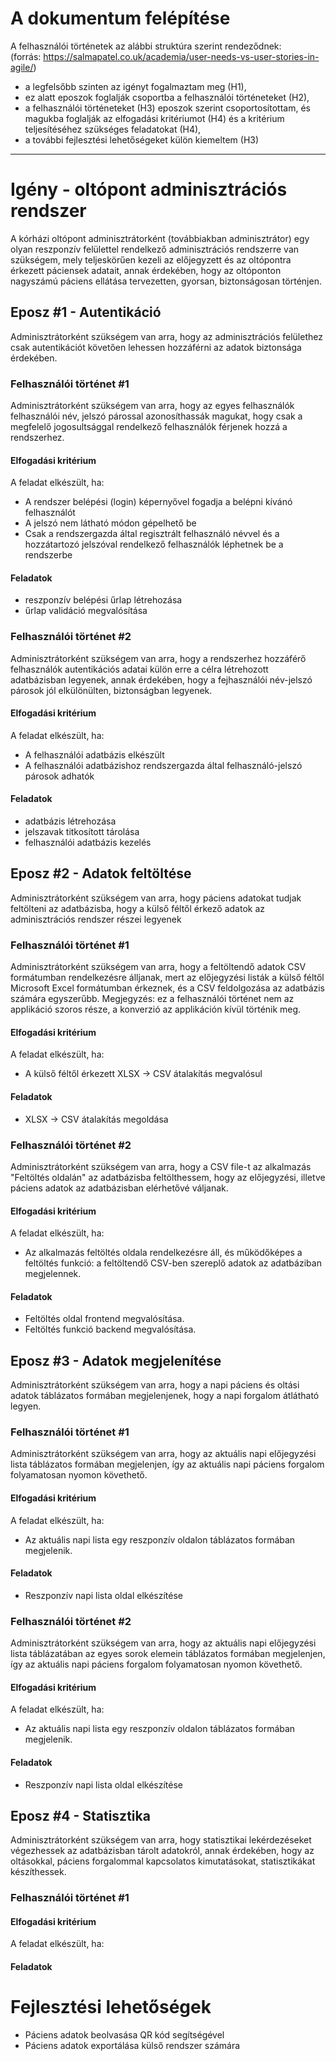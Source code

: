 # A dokumentum felépítése
A felhasználói történetek az alábbi struktúra szerint rendeződnek:  
(forrás: https://salmapatel.co.uk/academia/user-needs-vs-user-stories-in-agile/)
- a legfelsőbb szinten az igényt fogalmaztam meg (H1),
- ez alatt eposzok foglalják csoportba a felhasználói történeteket (H2),
- a felhasználói történeteket (H3) eposzok szerint csoportosítottam, és magukba foglalják az elfogadási kritériumot (H4) és a kritérium teljesítéséhez szükséges feladatokat (H4),
- a további fejlesztési lehetőségeket külön kiemeltem (H3)

---

# Igény - oltópont adminisztrációs rendszer
A kórházi oltópont adminisztrátorként (továbbiakban adminisztrátor) egy olyan reszponzív felülettel rendelkező adminisztrációs rendszerre van szükségem, mely teljeskörűen kezeli az előjegyzett és az oltópontra érkezett páciensek adatait, annak érdekében, hogy az oltóponton nagyszámú páciens ellátása tervezetten, gyorsan, biztonságosan történjen.

## Eposz #1 - Autentikáció
Adminisztrátorként szükségem van arra, hogy az adminisztrációs felülethez csak autentikációt követően lehessen hozzáférni az adatok biztonsága érdekében.

### Felhasználói történet #1
Adminisztrátorként szükségem van arra, hogy az egyes felhasználók felhasználói név, jelszó párossal azonosíthassák magukat, hogy csak a megfelelő jogosultsággal rendelkező felhasználók férjenek hozzá a rendszerhez.

#### Elfogadási kritérium
A feladat elkészült, ha:
- A rendszer belépési (login) képernyővel fogadja a belépni kívánó felhasználót
- A jelszó nem látható módon gépelhető be
- Csak a rendszergazda által regisztrált felhasználó névvel és a hozzátartozó jelszóval rendelkező felhasználók léphetnek be a rendszerbe

#### Feladatok
- reszponzív belépési űrlap létrehozása
- űrlap validáció megvalósítása

### Felhasználói történet #2
Adminisztrátorként szükségem van arra, hogy a rendszerhez hozzáférő felhasználók autentikációs adatai külön erre a célra létrehozott adatbázisban legyenek, annak érdekében, hogy a fejhasználói név-jelszó párosok jól elkülönülten, biztonságban legyenek.

#### Elfogadási kritérium
A feladat elkészült, ha:
- A felhasználói adatbázis elkészült
- A felhasználói adatbázishoz rendszergazda által felhasználó-jelszó párosok adhatók

#### Feladatok
- adatbázis létrehozása
- jelszavak titkosított tárolása
- felhasználói adatbázis kezelés

## Eposz #2 - Adatok feltöltése
Adminisztrátorként szükségem van arra, hogy páciens adatokat tudjak feltölteni az adatbázisba, hogy a külső féltől érkező adatok az adminisztrációs rendszer részei legyenek

### Felhasználói történet #1
Adminisztrátorként szükségem van arra, hogy a feltöltendő adatok CSV formátumban rendelkezésre álljanak, mert az előjegyzési listák a külső féltől Microsoft Excel formátumban érkeznek, és a CSV feldolgozása az adatbázis számára egyszerűbb. Megjegyzés: ez a felhasználói történet nem az applikáció szoros része, a konverzió az applikáción kívül történik meg.

#### Elfogadási kritérium
A feladat elkészült, ha:
- A külső féltől érkezett XLSX -> CSV átalakítás megvalósul

#### Feladatok
- XLSX -> CSV átalakítás megoldása

### Felhasználói történet #2
Adminisztrátorként szükségem van arra, hogy a CSV file-t az alkalmazás "Feltöltés oldalán" az adatbázisba feltölthessem, hogy az előjegyzési, illetve páciens adatok az adatbázisban elérhetővé váljanak.

#### Elfogadási kritérium
A feladat elkészült, ha:
- Az alkalmazás feltöltés oldala rendelkezésre áll, és működőképes a feltöltés funkció: a feltöltendő CSV-ben szereplő adatok az adatbáziban megjelennek.

#### Feladatok
- Feltöltés oldal frontend megvalósítása.
- Feltöltés funkció backend megvalósítása.

## Eposz #3 - Adatok megjelenítése
Adminisztrátorként szükségem van arra, hogy a napi páciens és oltási adatok táblázatos formában megjelenjenek, hogy a napi forgalom átlátható legyen.

### Felhasználói történet #1
Adminisztrátorként szükségem van arra, hogy az aktuális napi előjegyzési lista táblázatos formában megjelenjen, így az aktuális napi páciens forgalom folyamatosan nyomon követhető.

#### Elfogadási kritérium
A feladat elkészült, ha:
- Az aktuális napi lista egy reszponzív oldalon táblázatos formában megjelenik.

#### Feladatok
- Reszponzív napi lista oldal elkészítése

### Felhasználói történet #2
Adminisztrátorként szükségem van arra, hogy az aktuális napi előjegyzési lista táblázatában az egyes sorok elemein  táblázatos formában megjelenjen, így az aktuális napi páciens forgalom folyamatosan nyomon követhető.

#### Elfogadási kritérium
A feladat elkészült, ha:
- Az aktuális napi lista egy reszponzív oldalon táblázatos formában megjelenik.

#### Feladatok
- Reszponzív napi lista oldal elkészítése

## Eposz #4 - Statisztika
Adminisztrátorként szükségem van arra, hogy statisztikai lekérdezéseket végezhessek az adatbázisban tárolt adatokról, annak érdekében, hogy az oltásokkal, páciens forgalommal kapcsolatos kimutatásokat, statisztikákat készíthessek.

### Felhasználói történet #1
#### Elfogadási kritérium
A feladat elkészült, ha:

#### Feladatok

# Fejlesztési lehetőségek
- Páciens adatok beolvasása QR kód segítségével
- Páciens adatok exportálása külső rendszer számára
